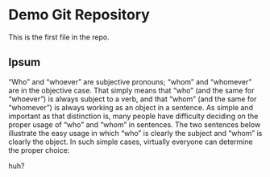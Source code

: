 # Demo Git Repository

This is the first file in the repo.

## Ipsum

“Who” and “whoever” are subjective pronouns; “whom” and “whomever” are in the objective case. That simply means that “who” (and the same for “whoever”) is always subject to a verb, and that “whom” (and the same for “whomever”) is always working as an object in a sentence. As simple and important as that distinction is, many people have difficulty deciding on the proper usage of  “who” and “whom” in sentences. 
    The two sentences below illustrate the easy usage in which “who” is clearly the subject and “whom” is clearly the object. In such simple cases, virtually everyone can determine the proper choice: 
    
huh?